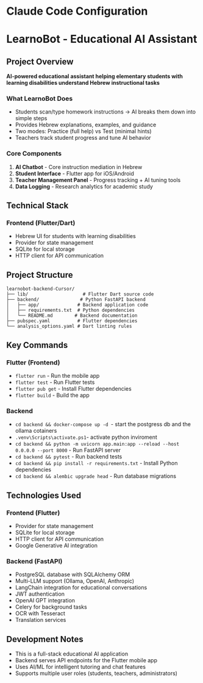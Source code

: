 # Claude Code Configuration

# LearnoBot - Educational AI Assistant

## Project Overview
**AI-powered educational assistant helping elementary students with learning disabilities understand Hebrew instructional tasks**

### What LearnoBot Does
- Students scan/type homework instructions → AI breaks them down into simple steps
- Provides Hebrew explanations, examples, and guidance  
- Two modes: Practice (full help) vs Test (minimal hints)
- Teachers track student progress and tune AI behavior

### Core Components
1. **AI Chatbot** - Core instruction mediation in Hebrew
2. **Student Interface** - Flutter app for iOS/Android  
3. **Teacher Management Panel** - Progress tracking + AI tuning tools
4. **Data Logging** - Research analytics for academic study

## Technical Stack
### Frontend (Flutter/Dart)
- Hebrew UI for students with learning disabilities
- Provider for state management
- SQLite for local storage
- HTTP client for API communication


## Project Structure
```
learnobot-backend-Cursor/
├── lib/                    # Flutter Dart source code
├── backend/               # Python FastAPI backend
│   ├── app/              # Backend application code
│   ├── requirements.txt  # Python dependencies
│   └── README.md        # Backend documentation
├── pubspec.yaml          # Flutter dependencies
└── analysis_options.yaml # Dart linting rules
```

## Key Commands
### Flutter (Frontend)
- `flutter run` - Run the mobile app
- `flutter test` - Run Flutter tests
- `flutter pub get` - Install Flutter dependencies
- `flutter build` - Build the app
  

### Backend
- `cd backend && docker-compose up -d `- start the postgress db and the ollama cotainers
- `.venv\Scripts\activate.ps1`- activate python inviroment  
- `cd backend && python -m uvicorn app.main:app --reload --host 0.0.0.0 --port 8000` - Run FastAPI server
- `cd backend && pytest` - Run backend tests
- `cd backend && pip install -r requirements.txt` - Install Python dependencies
- `cd backend && alembic upgrade head` - Run database migrations

## Technologies Used
### Frontend (Flutter)
- Provider for state management
- SQLite for local storage
- HTTP client for API communication
- Google Generative AI integration

### Backend (FastAPI)
- PostgreSQL database with SQLAlchemy ORM
- Multi-LLM support (Ollama, OpenAI, Anthropic)
- LangChain integration for educational conversations
- JWT authentication
- OpenAI GPT integration
- Celery for background tasks
- OCR with Tesseract
- Translation services

## Development Notes
- This is a full-stack educational AI application
- Backend serves API endpoints for the Flutter mobile app
- Uses AI/ML for intelligent tutoring and chat features
- Supports multiple user roles (students, teachers, administrators)